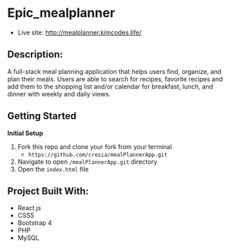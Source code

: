 # Epic_mealplanner 
 - Live site: http://mealplanner.kimcodes.life/


## Description:
A full-stack meal planning application that helps users find, organize, and plan their meals. Users are able to search for recipes, favorite recipes and add them to the shopping list and/or calendar for breakfast, lunch, and dinner with weekly and daily views.


## Getting Started

**Initial Setup**
1. Fork this repo and clone your fork from your terminal
    - `https://github.com/cresia/mealPlannerApp.git`
2. Navigate to open `/mealPlannerApp.git` directory
3. Open the `index.html` file


## Project Built With:
  - React.js
  - CSS5
  - Bootstrap 4
  - PHP
  - MySQL
